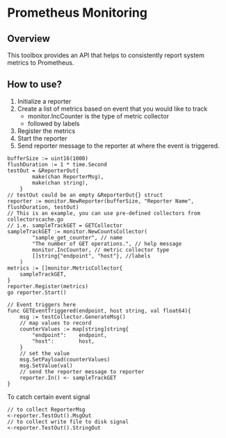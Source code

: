 # Prometheus Monitoring

## Overview
This toolbox provides an API that helps to consistently report system metrics to Prometheus. 

## How to use? 

1. Initialize a reporter
2. Create a list of metrics based on event that you would like to track
    * monitor.IncCounter is the type of metric collector
    * followed by labels
3. Register the metrics
4. Start the reporter
5. Send reporter message to the reporter at where the event is triggered.
```golang
bufferSize := uint16(1000)
flushDuration := 1 * time.Second
testOut = &ReporterOut{
		make(chan ReporterMsg),
		make(chan string),
	}
// testOut could be an empty &ReporterOut{} struct
reporter := monitor.NewReporter(bufferSize, "Reporter Name", flushDuration, testOut)
// This is an example, you can use pre-defined collectors from collectorscache.go
// i.e. sampleTrackGET = GETCollector
sampleTrackGET := monitor.NewCountsCollector(
		"sample_get_counter", // name
		"The number of GET operations.", // help message
		monitor.IncCounter, // metric collector type
		[]string{"endpoint", "host"}, //labels
	)
metrics := []monitor.MetricCollector{
    sampleTrackGET,
}
reporter.Register(metrics)
go reporter.Start()
```

```golang
// Event triggers here
func GETEventTriggered(endpoint, host string, val float64){
    msg := testCollector.GenerateMsg()
    // map values to record
    counterValues := map[string]string{
		"endpoint":    endpoint,
		"host":        host,
    }
    // set the value 
    msg.SetPayload(counterValues)
    msg.SetValue(val)
    // send the reporter message to reporter
    reporter.In() <- sampleTrackGET
}
```

To catch certain event signal
```golang
// to collect ReporterMsg
<-reporter.TestOut().MsgOut
// to collect write file to disk signal 
<-reporter.TestOut().StringOut
```
